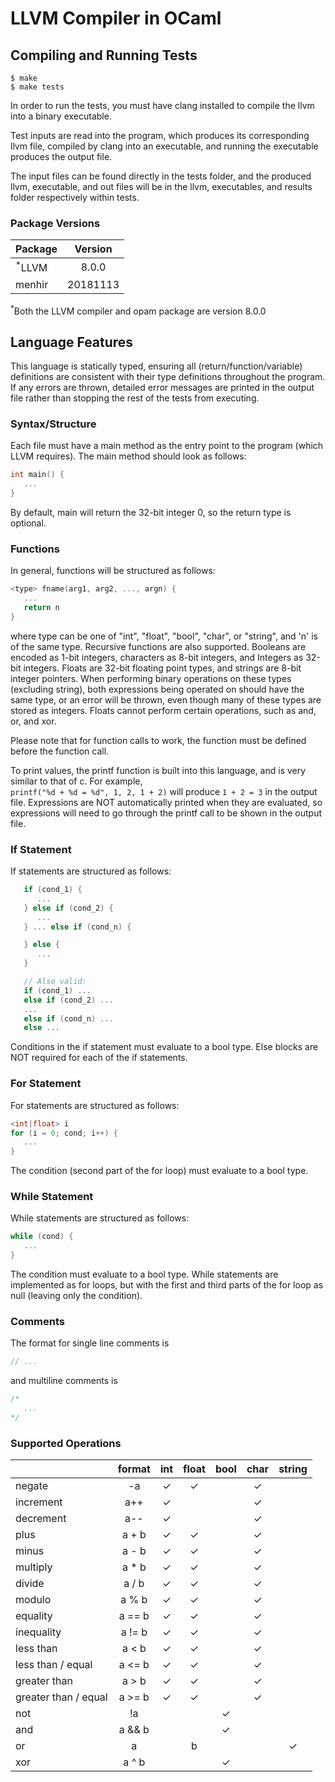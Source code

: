# LLVM Compiler in OCaml

## Compiling and Running Tests
```console
$ make
$ make tests
```

In order to run the tests, you must have clang installed to compile the llvm into a binary executable.

Test inputs are read into the program, which produces its corresponding llvm file, compiled by clang into an executable, and running the executable produces the output file.

The input files can be found directly in the tests folder, and the produced llvm, executable, and out files will be in the llvm, executables, and results folder respectively within tests.

### Package Versions
| Package           | Version  |
|-------------------|:--------:|
| <sup>*</sup>LLVM  | 8.0.0    |
| menhir            | 20181113 |

<sup>*</sup>Both the LLVM compiler and opam package are version 8.0.0

## Language Features

This language is statically typed, ensuring all (return/function/variable) definitions are consistent with their type definitions throughout the program. If any errors are thrown, detailed error messages are printed in the output file rather than stopping the rest of the tests from executing.

### Syntax/Structure

Each file must have a main method as the entry point to the program (which LLVM requires). The main method should look as follows:

```c
int main() {
   ...
}
```

By default, main will return the 32-bit integer 0, so the return type is optional.

### Functions

In general, functions will be structured as follows:
```c
<type> fname(arg1, arg2, ..., argn) {
   ...
   return n
}
```
where type can be one of "int", "float", "bool", "char", or "string", and 'n' is of the same type. Recursive functions are also supported. Booleans are encoded as 1-bit integers, characters as 8-bit integers, and Integers as 32-bit integers. Floats are 32-bit floating point types, and strings are 8-bit integer pointers. When performing binary operations on these types (excluding string), both expressions being operated on should have the same type, or an error will be thrown, even though many of these types are stored as integers. Floats cannot perform certain operations, such as and, or, and xor.

Please note that for function calls to work, the function must be defined before the function call.

To print values, the printf function is built into this language, and is very similar to that of c. For example,  
`printf("%d + %d = %d", 1, 2, 1 + 2)` will produce `1 + 2 = 3` in the output file. Expressions are NOT automatically printed when they are evaluated, so expressions will need to go through the printf call to be shown in the output file.

### If Statement

If statements are structured as follows:

```c
   if (cond_1) {
      ...
   } else if (cond_2) {
      ...
   } ... else if (cond_n) {

   } else {
      ...
   }

   // Also valid:
   if (cond_1) ...
   else if (cond_2) ...
   ...
   else if (cond_n) ...
   else ...
```

Conditions in the if statement must evaluate to a bool type. Else blocks are NOT required for each of the if statements.

### For Statement

For statements are structured as follows:

```c
<int|float> i
for (i = 0; cond; i++) {
   ...
}
```

The condition (second part of the for loop) must evaluate to a bool type.

### While Statement

While statements are structured as follows:

```c
while (cond) {
   ...
}
```

The condition must evaluate to a bool type. While statements are implemented as for loops, but with the first and third parts of the for loop as null (leaving only the condition).

### Comments

The format for single line comments is
```c
// ...
```

and multiline comments is
```c
/*
   ...
*/
```

### Supported Operations

|                       | format | int | float  | bool   | char   | string |
|-----------------------|:------:|:---:|:------:|:------:|:------:|:------:|
| negate                | -a     | ✓   | ✓      |        | ✓      |        |
| increment             | a++    | ✓   |        |        | ✓      |        |
| decrement             | a--    | ✓   |        |        | ✓      |        |
| plus                  | a + b  | ✓   | ✓      |        | ✓      |        |
| minus                 | a - b  | ✓   | ✓      |        | ✓      |        |
| multiply              | a * b  | ✓   | ✓      |        | ✓      |        |
| divide                | a / b  | ✓   | ✓      |        | ✓      |        |
| modulo                | a % b  | ✓   | ✓      |        | ✓      |        |
| equality              | a == b | ✓   | ✓      |        | ✓      |        |
| inequality            | a != b | ✓   | ✓      |        | ✓      |        |
| less than             | a < b  | ✓   | ✓      |        | ✓      |        |
| less than / equal     | a <= b | ✓   | ✓      |        | ✓      |        | 
| greater than          | a > b  | ✓   | ✓      |        | ✓      |        |
| greater than / equal  | a >= b | ✓   | ✓      |        | ✓      |        |  
| not                   | !a     |     |        | ✓      |        |        |
| and                   | a && b |     |        | ✓      |        |        |
| or                    | a || b |     |        | ✓      |        |        |
| xor                   | a ^ b  |     |        | ✓      |        |        |
